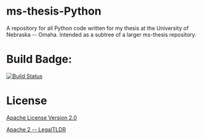 # ms-thesis-Python
A repository for all Python code written for my thesis at the University of Nebraska -- Omaha. Intended as a subtree of a larger ms-thesis repository.

# Build Badge:
[![Build Status](https://travis-ci.org/RHagenson/ms-thesis-Python.svg?branch=master)](https://travis-ci.org/RHagenson/ms-thesis-Python)

# License
[Apache License Version 2.0](./LICENSE)

[Apache 2 -- LegalTLDR](https://tldrlegal.com/license/apache-license-2.0-(apache-2.0)#summary)
